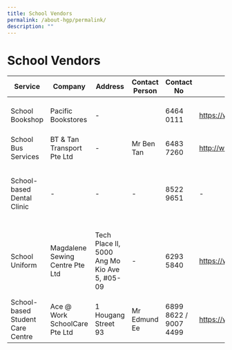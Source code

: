 ```yaml
---
title: School Vendors
permalink: /about-hgp/permalink/
description: ""
---
```

# School Vendors

| Service | Company | Address | Contact Person | Contact No | Website | Additional Info |
| -------- | -------- | -------- | -------- | -------- | -------- | -------- |
| School Bookshop     | Pacific Bookstores    | -     |      | 6464 0111    | https://www.pacificbookstores.com/    | Opening Hours: 8.30am - 3.30pm     |
| School Bus Services     | BT & Tan Transport Pte Ltd    | -    | Mr Ben Tan    | 6483 7260     | http://www.btntan.com/    | -     |
| School-based Dental Clinic     | -     | - | -     | 8522 9651     | -     | Opening Hours: Mon - Thurs: 8am - 5.30pm, Fri: 8am - 5pm. Lunch time: 1pm - 2pm     |
| School Uniform     | Magdalene Sewing Centre Pte Ltd     | Tech Place II, 5000 Ang Mo Kio Ave 5, #05-09     | -     | 6293 5840     | https://www.magdalene.com.sg/    | Opening Hours: Mon to Fri: 9am to 4pm. Sat & Sun: Closed (Strictly for appointments only)    |
| School-based Student Care Centre     | Ace @ Work SchoolCare Pte Ltd     | 1 Hougang Street 93     | Mr Edmund Ee | 6899 8622 / 9007 4499| https://www.aceatwork.com.sg/     | c/o Hougang Pri Sch     |